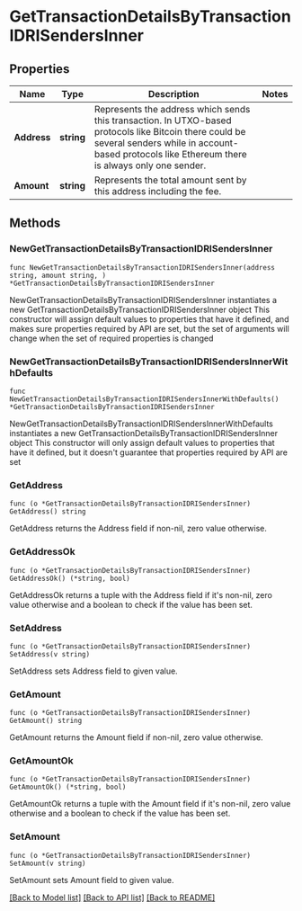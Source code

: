 # GetTransactionDetailsByTransactionIDRISendersInner

## Properties

Name | Type | Description | Notes
------------ | ------------- | ------------- | -------------
**Address** | **string** | Represents the address which sends this transaction. In UTXO-based protocols like Bitcoin there could be several senders while in account-based protocols like Ethereum there is always only one sender. | 
**Amount** | **string** | Represents the total amount sent by this address including the fee. | 

## Methods

### NewGetTransactionDetailsByTransactionIDRISendersInner

`func NewGetTransactionDetailsByTransactionIDRISendersInner(address string, amount string, ) *GetTransactionDetailsByTransactionIDRISendersInner`

NewGetTransactionDetailsByTransactionIDRISendersInner instantiates a new GetTransactionDetailsByTransactionIDRISendersInner object
This constructor will assign default values to properties that have it defined,
and makes sure properties required by API are set, but the set of arguments
will change when the set of required properties is changed

### NewGetTransactionDetailsByTransactionIDRISendersInnerWithDefaults

`func NewGetTransactionDetailsByTransactionIDRISendersInnerWithDefaults() *GetTransactionDetailsByTransactionIDRISendersInner`

NewGetTransactionDetailsByTransactionIDRISendersInnerWithDefaults instantiates a new GetTransactionDetailsByTransactionIDRISendersInner object
This constructor will only assign default values to properties that have it defined,
but it doesn't guarantee that properties required by API are set

### GetAddress

`func (o *GetTransactionDetailsByTransactionIDRISendersInner) GetAddress() string`

GetAddress returns the Address field if non-nil, zero value otherwise.

### GetAddressOk

`func (o *GetTransactionDetailsByTransactionIDRISendersInner) GetAddressOk() (*string, bool)`

GetAddressOk returns a tuple with the Address field if it's non-nil, zero value otherwise
and a boolean to check if the value has been set.

### SetAddress

`func (o *GetTransactionDetailsByTransactionIDRISendersInner) SetAddress(v string)`

SetAddress sets Address field to given value.


### GetAmount

`func (o *GetTransactionDetailsByTransactionIDRISendersInner) GetAmount() string`

GetAmount returns the Amount field if non-nil, zero value otherwise.

### GetAmountOk

`func (o *GetTransactionDetailsByTransactionIDRISendersInner) GetAmountOk() (*string, bool)`

GetAmountOk returns a tuple with the Amount field if it's non-nil, zero value otherwise
and a boolean to check if the value has been set.

### SetAmount

`func (o *GetTransactionDetailsByTransactionIDRISendersInner) SetAmount(v string)`

SetAmount sets Amount field to given value.



[[Back to Model list]](../README.md#documentation-for-models) [[Back to API list]](../README.md#documentation-for-api-endpoints) [[Back to README]](../README.md)


